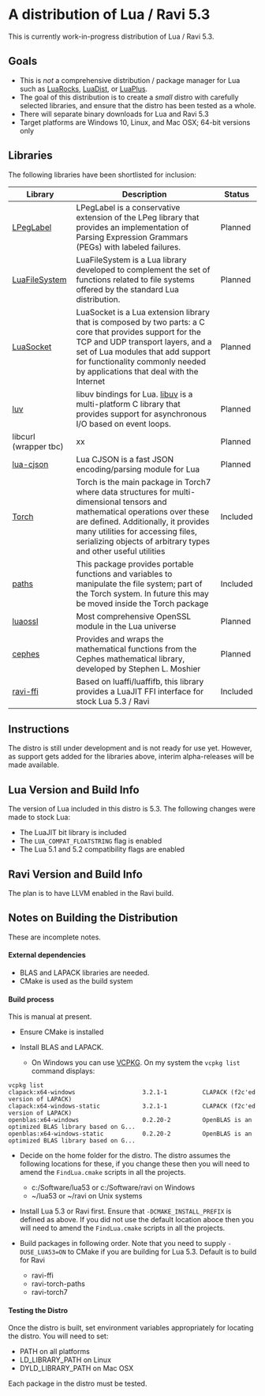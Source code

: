 # A distribution of Lua / Ravi 5.3

This is currently work-in-progress distribution of Lua / Ravi 5.3.

## Goals

* This is *not* a comprehensive distribution / package manager for Lua such as [LuaRocks](https://luarocks.org/), [LuaDist](http://luadist.org/), or [LuaPlus](https://github.com/jjensen/luaplus51-all).
* The goal of this distribution is to create a *small* distro with carefully selected libraries, and ensure that the distro has been tested as a whole.
* There will separate binary downloads for Lua and Ravi 5.3
* Target platforms are Windows 10, Linux, and Mac OSX; 64-bit versions only

## Libraries 

The following libraries have been shortlisted for inclusion:

Library | Description | Status
--- | --- | ---
[LPegLabel](https://github.com/sqmedeiros/lpeglabel/) | LPegLabel is a conservative extension of the LPeg library that provides an implementation of Parsing Expression Grammars (PEGs) with labeled failures. | Planned  
[LuaFileSystem](https://github.com/keplerproject/luafilesystem) | LuaFileSystem is a Lua library developed to complement the set of functions related to file systems offered by the standard Lua distribution.  | Planned
[LuaSocket](https://github.com/diegonehab/luasocket) | LuaSocket is a Lua extension library that is composed by two parts: a C core that provides support for the TCP and UDP transport layers, and a set of Lua modules that add support for functionality commonly needed by applications that deal with the Internet | Planned 
[luv](https://github.com/luvit/luv) | libuv bindings for Lua. [libuv](https://github.com/libuv/libuv) is a multi-platform C library that provides support for asynchronous I/O based on event loops. | Planned
libcurl (wrapper tbc) | xx | Planned
[lua-cjson](https://github.com/mpx/lua-cjson) | Lua CJSON is a fast JSON encoding/parsing module for Lua  | Planned
[Torch](https://github.com/dibyendumajumdar/ravi-torch7) | Torch is the main package in Torch7 where data structures for multi-dimensional tensors and mathematical operations over these are defined. Additionally, it provides many utilities for accessing files, serializing objects of arbitrary types and other useful utilities | Included
[paths](https://github.com/dibyendumajumdar/ravi-torch-paths.git) | This package provides portable functions and variables to manipulate the file system; part of the Torch system. In future this may be moved inside the Torch package | Included
[luaossl](https://github.com/wahern/luaossl) | Most comprehensive OpenSSL module in the Lua universe | Planned
[cephes](https://github.com/deepmind/torch-cephes) | Provides and wraps the mathematical functions from the Cephes mathematical library, developed by Stephen L. Moshier | Planned
[ravi-ffi](https://github.com/dibyendumajumdar/ravi-ffi) | Based on luaffi/luaffifb, this library provides a LuaJIT FFI interface for stock Lua 5.3 / Ravi | Included

## Instructions

The distro is still under development and is not ready for use yet. However, as support gets added for the libraries above, interim alpha-releases will be made available.

## Lua Version and Build Info

The version of Lua included in this distro is 5.3. The following changes were made to stock Lua:

- The LuaJIT bit library is included
- The `LUA_COMPAT_FLOATSTRING` flag is enabled
- The Lua 5.1 and 5.2 compatibility flags are enabled

## Ravi Version and Build Info

The plan is to have LLVM enabled in the Ravi build.

## Notes on Building the Distribution

These are incomplete notes.

#### External dependencies

* BLAS and LAPACK libraries are needed. 
* CMake is used as the build system

#### Build process

This is manual at present.

* Ensure CMake is installed

* Install BLAS and LAPACK.
  - On Windows you can use [VCPKG](https://github.com/Microsoft/vcpkg). On my system the `vcpkg list` command displays:
  
```
vcpkg list
clapack:x64-windows                   3.2.1-1          CLAPACK (f2c'ed version of LAPACK)
clapack:x64-windows-static            3.2.1-1          CLAPACK (f2c'ed version of LAPACK)
openblas:x64-windows                  0.2.20-2         OpenBLAS is an optimized BLAS library based on G...
openblas:x64-windows-static           0.2.20-2         OpenBLAS is an optimized BLAS library based on G...
```

* Decide on the home folder for the distro. The distro assumes the following locations for these, if you change these then you will need to amend the `FindLua.cmake` scripts in all the projects.
  - c:/Software/lua53 or c:/Software/ravi on Windows
  - ~/lua53 or ~/ravi on Unix systems

* Install Lua 5.3 or Ravi first. Ensure that `-DCMAKE_INSTALL_PREFIX` is defined as above. If you did not use the default location aboce then you will need to amend the `FindLua.cmake` scripts in all the projects.
  
* Build packages in following order. Note that you need to supply `-DUSE_LUA53=ON` to CMake if you are building for Lua 5.3. Default is to build for Ravi
  - ravi-ffi
  - ravi-torch-paths
  - ravi-torch7
  
#### Testing the Distro

Once the distro is built, set environment variables appropriately for locating the distro. You will need to set:

- PATH on all platforms
- LD_LIBRARY_PATH on Linux 
- DYLD_LIBRARY_PATH on Mac OSX

Each package in the distro must be tested.
